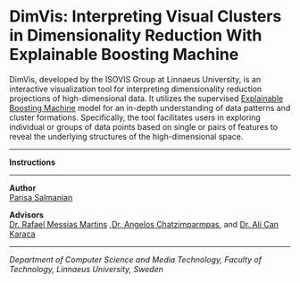 # DimVis: Interpreting Visual Clusters in Dimensionality Reduction With Explainable Boosting Machine

DimVis, developed by the ISOVIS Group at Linnaeus University, is an interactive visualization tool for interpreting dimensionality reduction projections of high-dimensional data. It utilizes the supervised [Explainable Boosting Machine](https://interpret.ml/docs/ebm.html) model for an in-depth understanding of data patterns and cluster formations. Specifically, the tool facilitates users in exploring individual or groups of data points based on single or pairs of features to reveal the underlying structures of the high-dimensional space.

---

**Instructions**



---

**Author**
<br>
[Parisa Salmanian](https://www.linkedin.com/in/parisa-salmanian-a3a7811b2/)

**Advisors**
<br>
[Dr. Rafael Messias Martins](https://lnu.se/en/staff/rafael.martins/) ,[Dr. Angelos Chatzimparmpas](https://angeloschatzimparmpas.com/), and [Dr. Ali Can Karaca](https://avesis.yildiz.edu.tr/17218)

---

*Department of Computer Science and Media Technology, Faculty of Technology, Linnaeus University, Sweden*
